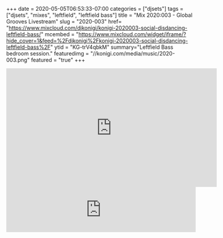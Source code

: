 +++
date = 2020-05-05T06:53:33-07:00
categories = ["djsets"]
tags = ["djsets", "mixes", "leftfield", "leftfield bass"]
title = "Mix 2020:003 - Global Grooves Livestream"
slug = "2020-003"
href= "https://www.mixcloud.com/djkonigi/konigi-2020003-social-disdancing-leftfield-bass/"
mcembed = "https://www.mixcloud.com/widget/iframe/?hide_cover=1&feed=%2Fdjkonigi%2Fkonigi-2020003-social-disdancing-leftfield-bass%2F"
ytid = "KG-trV4qbkM"
summary="Leftfield Bass bedroom session."
featuredimg = "//konigi.com/media/music/2020-003.png"
featured = "true"
+++

<div class="mix"><div class="video" >
<iframe width="560" height="315" src="https://www.youtube.com/embed/KG-trV4qbkM?start=110" frameborder="0" allow="accelerometer; autoplay; encrypted-media; gyroscope; picture-in-picture" allowfullscreen></iframe>
</div></div>

<iframe width="100%" height="120" src="https://www.mixcloud.com/widget/iframe/?hide_cover=1&feed=%2Fdjkonigi%2Fkonigi-2020003-social-disdancing-leftfield-bass%2F" frameborder="0" ></iframe>
